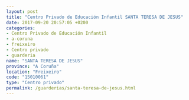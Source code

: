 ```yaml
---
layout: post
title: "Centro Privado de Educación Infantil SANTA TERESA DE JESUS"
date: 2017-09-20 20:57:05 +0200
categories:
- Centro Privado de Educación Infantil
- a-coruna
- freixeiro
- Centro privado
- guarderia
name: "SANTA TERESA DE JESUS"
province: "A Coruña"
location: "Freixeiro"
code: "15010061"
type: "Centro privado"
permalink: /guarderias/santa-teresa-de-jesus.html
---
```

